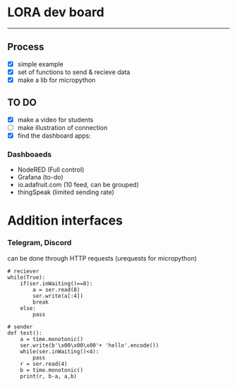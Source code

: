 # LORA dev board
----------
## Process
- [x] simple example
- [x] set of functions to send & recieve data
- [x] make a lib for micropython
## TO DO
- [x] make a video for students
- [ ] make illustration of connection
- [x] find the dashboard apps:
### Dashboaeds
 - NodeRED (Full control)
 - Grafana (to-do)
 - io.adafruit.com (10 feed, can be grouped)
 - thingSpeak (limited sending rate)
# Addition interfaces
### Telegram, Discord
can be done through HTTP requests (urequests for micropython)
```
# reciever
while(True):
    if(ser.inWaiting()==8):
        a = ser.read(8)
        ser.write(a[:4])
        break
    else:
        pass
```

```
# sender
def test():
    a = time.monotonic()
    ser.write(b'\x00\x00\x00'+ 'hello'.encode())
    while(ser.inWaiting()<4):
        pass
    r = ser.read(4)
    b = time.monotonic()
    print(r, b-a, a,b)
```
